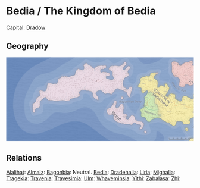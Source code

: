 # Bedia / The Kingdom of Bedia
Capital: [Dradow](/Cities/Dradow.md)

## Geography
![Bedian geography](Bedia.jpeg)


## Relations
[Alalihat](../Nations/Alalihat.md):
[Almalz](../Nations/Almalz.md):
[Bagonbia](../Nations/Bagonbia.md): Neutral.
[Bedia](../Nations/Bedia.md):
[Dradehalia](../Nations/Dradehalia.md):
[Liria](../Nations/Liria.md):
[Mighalia](../Nations/Mighalia.md):
[Tragekia](../Nations/Tragekia.md):
[Travenia](../Nations/Travenia.md):
[Travesimia](../Nations/Travesimia.md):
[Ulm](../Nations/Ulm.md):
[Whaveminsia](../Nations/Whaveminsia.md):
[Yithi](../Nations/Yithi.md): 
[Zabalasa](../Nations/Zabalasa.md):
[Zhi](../Nations/Zhi.md):

